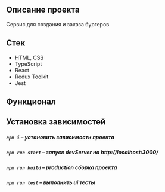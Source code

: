 
## Описание проекта
Сервис для создания и заказа бургеров

##  Стек
- HTML, CSS
- TypeScript
- React
- Redux Toolkit
- Jest

## Функционал


##  Установка зависимостей

##### `npm i` – установить зависимости проекта

##### `npm run start` – запуск devServer на http://localhost:3000/

##### `npm run build` – production сборка проекта

##### `npm run test` – выполнить ui тесты

